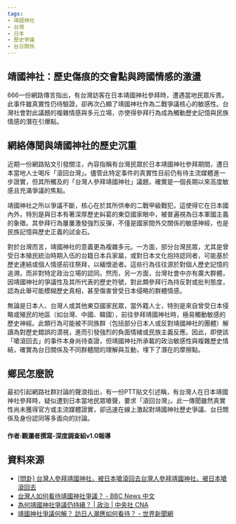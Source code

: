 ```yaml
---
tags:
- 靖國神社
- 台灣
- 日本
- 歷史爭議
- 台日關係
---
```


## 靖國神社：歷史傷痕的交會點與跨國情感的激盪


666一份網路傳言指出，有台灣訪客在日本靖國神社參拜時，遭遇當地民眾斥責。此事件雖真實性仍待驗證，卻再次凸顯了靖國神社作為二戰爭議核心的敏感性。台灣社會對此議題的複雜情感與多元立場，亦使得參拜行為成為觸動歷史記憶與民族情感的潛在引爆點。

## 網絡傳聞與靖國神社的歷史沉重

近期一份網路貼文引發關注，內容指稱有台灣民眾於日本靖國神社參拜期間，遭日本當地人士喝斥「滾回台灣」。儘管此特定事件的真實性目前仍有待主流媒體進一步證實，但其所觸及的「台灣人參拜靖國神社」議題，確實是一個長期以來高度敏感且充滿爭議的焦點。

靖國神社之所以爭議不斷，核心在於其所供奉的二戰甲級戰犯，這使得它在日本國內外，特別是與日本有著深厚歷史糾葛的東亞國家眼中，被普遍視為日本軍國主義的象徵。其參拜行為屢屢激發強烈反彈，不僅是國家間外交關係的敏感神經，也是民族記憶與歷史正義的試金石。

對於台灣而言，靖國神社的意義更為複雜多元。一方面，部分台灣民眾，尤其是曾受日本殖民統治時期入伍的台籍日本兵家屬，或對日本文化抱持認同者，可能基於歷史連結或個人情感前往祭拜，以緬懷逝者。這些行為往往源於對個人歷史記憶的追溯，而非對特定政治立場的認同。然而，另一方面，台灣社會中亦有廣大群體，因靖國神社的爭議性及其所代表的歷史符號，對此類參拜行為持反對或批判態度，認為此舉可能模糊歷史真相，甚至傷害曾受日本侵略的群體情感。

無論是日本人、台灣人或其他東亞國家民眾，當外籍人士，特別是來自曾受日本侵略或殖民的地區（如台灣、中國、韓國），前往參拜靖國神社時，極易觸動敏感的歷史神經。此類行為可能被不同族群（包括部分日本人或反對靖國神社的團體）解讀為對歷史錯誤的漠視，進而引發強烈的負面情緒或民族主義反應。因此，即使該「嗆滾回去」的事件本身尚待查證，但靖國神社所承載的政治敏感性與複雜歷史情結，確實為台日關係及不同群體間的理解與互動，埋下了潛在的摩擦點。

## 鄉民怎麼說

最初引起網路社群討論的聲浪指出，有一份PTT貼文引述稱，有台灣人在日本靖國神社參拜時，疑似遭到日本當地民眾嗆聲，要求「滾回台灣」。此一傳聞雖然真實性尚未獲得官方或主流媒體證實，卻迅速在線上激起對靖國神社歷史爭議、台日關係及身份認同等多面向的討論。

#### 作者:觀瀾者撰寫-深度調查組v1.0報導

## 資料來源

- [[問卦] 台灣人參拜靖國神社，被日本嗆滾回去台灣人參拜靖國神社，被日本嗆滾回去](https://www.pttweb.cc/bbs/Gossiping/M.1759833267.A.3AC)
- [台灣人如何看待靖國神社爭議？ - BBC News 中文](https://www.bbc.com/zhongwen/trad/world-66512395)
- [為何靖國神社爭議仍持續？ | 政治 | 中央社 CNA](https://www.cna.com.tw/news/aipl/202308150244.aspx)
- [靖國神社爭議何解？ 訪日人潮應如何看待？ - 世界新聞網](https://www.worldjournal.com/wj/story/121281/7568112)